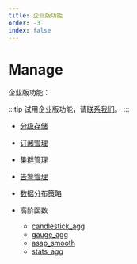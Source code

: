 ```yaml
---
title: 企业版功能
order: -3
index: false
---
```


# Manage

企业版功能：

:::tip
试用企业版功能，请[联系我们](https://jinshuju.net/f/qrj9lq)。
:::

- [分级存储](../manage/tiered_storage.md)

- [订阅管理](../manage/subscriptions.md)

- [集群管理](../manage/cluster_manage.md)

- [告警管理](../manage/alarm_manage.md)

- [数据分布策略](../manage/placement_policy.md)

- 高阶函数
    - [candlestick_agg](../reference/sql/functions/two_step_aggregate#candlestick_agg)
    * [gauge_agg](../reference/sql/functions/two_step_aggregate#gauge_agg)
    * [asap_smooth](../reference/sql/functions/aggregate#asap_smooth)
    * [stats_agg](../reference/sql/functions/two_step_aggregate#state_agg)